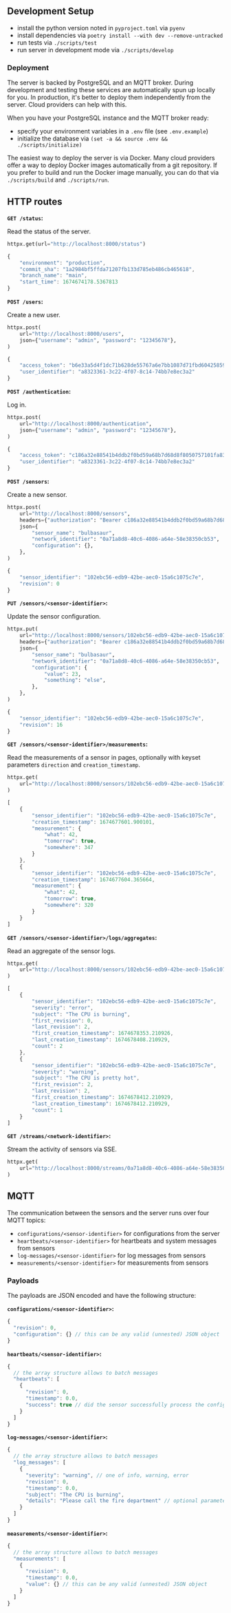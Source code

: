 ## Development Setup

- install the python version noted in `pyproject.toml` via `pyenv`
- install dependencies via `poetry install --with dev --remove-untracked`
- run tests via `./scripts/test`
- run server in development mode via `./scripts/develop`

### Deployment

The server is backed by PostgreSQL and an MQTT broker. During development and testing these services are automatically spun up locally for you. In production, it's better to deploy them independently from the server. Cloud providers can help with this.

When you have your PostgreSQL instance and the MQTT broker ready:

- specify your environment variables in a `.env` file (see `.env.example`)
- initialize the database via `(set -a && source .env && ./scripts/initialize)`

The easiest way to deploy the server is via Docker. Many cloud providers offer a way to deploy Docker images automatically from a git repository. If you prefer to build and run the Docker image manually, you can do that via `./scripts/build` and `./scripts/run`.

## HTTP routes

**`GET /status`:**

Read the status of the server.

```python
httpx.get(url="http://localhost:8000/status")
```

```javascript
{
    "environment": "production",
    "commit_sha": "1a2984bf5ffda71207fb133d785eb486cb465618",
    "branch_name": "main",
    "start_time": 1674674178.5367813
}
```

**`POST /users`:**

Create a new user.

```python
httpx.post(
    url="http://localhost:8000/users",
    json={"username": "admin", "password": "12345678"},
)
```

```javascript
{
    "access_token": "b6e33a5d4f1dc71b628de55767a6e7bb1087d71fbd60425859251e936bf1ab02",
    "user_identifier": "a8323361-3c22-4f07-8c14-74bb7e8ec3a2"
}
```

**`POST /authentication`:**

Log in.

```python
httpx.post(
    url="http://localhost:8000/authentication",
    json={"username": "admin", "password": "12345678"},
)
```

```javascript
{
    "access_token": "c186a32e88541b4ddb2f0bd59a68b7d68d8f8050757101fa836e2bf9b6bd04c2",
    "user_identifier": "a8323361-3c22-4f07-8c14-74bb7e8ec3a2"
}
```

**`POST /sensors`:**

Create a new sensor.

```python
httpx.post(
    url="http://localhost:8000/sensors",
    headers={"authorization": "Bearer c186a32e88541b4ddb2f0bd59a68b7d68d8f8050757101fa836e2bf9b6bd04c2"},
    json={
        "sensor_name": "bulbasaur",
        "network_identifier": "0a71a8d8-40c6-4086-a64e-58e38350cb53",
        "configuration": {},
    },
)
```

```javascript
{
    "sensor_identifier": "102ebc56-edb9-42be-aec0-15a6c1075c7e",
    "revision": 0
}
```

**`PUT /sensors/<sensor-identifier>`:**

Update the sensor configuration.

```python
httpx.put(
    url="http://localhost:8000/sensors/102ebc56-edb9-42be-aec0-15a6c1075c7e",
    headers={"authorization": "Bearer c186a32e88541b4ddb2f0bd59a68b7d68d8f8050757101fa836e2bf9b6bd04c2"},
    json={
        "sensor_name": "bulbasaur",
        "network_identifier": "0a71a8d8-40c6-4086-a64e-58e38350cb53",
        "configuration": {
            "value": 23,
            "something": "else",
        },
    },
)
```

```javascript
{
    "sensor_identifier": "102ebc56-edb9-42be-aec0-15a6c1075c7e",
    "revision": 16
}
```

**`GET /sensors/<sensor-identifier>/measurements`:**

Read the measurements of a sensor in pages, optionally with keyset parameters `direction` and `creation_timestamp`.

```python
httpx.get(
    url="http://localhost:8000/sensors/102ebc56-edb9-42be-aec0-15a6c1075c7e/measurements",
)
```

```javascript
[
    {
        "sensor_identifier": "102ebc56-edb9-42be-aec0-15a6c1075c7e",
        "creation_timestamp": 1674677601.900101,
        "measurement": {
            "what": 42,
            "tomorrow": true,
            "somewhere": 347
        }
    },
    {
        "sensor_identifier": "102ebc56-edb9-42be-aec0-15a6c1075c7e",
        "creation_timestamp": 1674677604.365664,
        "measurement": {
            "what": 42,
            "tomorrow": true,
            "somewhere": 320
        }
    }
]
```

**`GET /sensors/<sensor-identifier>/logs/aggregates`:**

Read an aggregate of the sensor logs.

```python
httpx.get(
    url="http://localhost:8000/sensors/102ebc56-edb9-42be-aec0-15a6c1075c7e/logs/aggregates",
)
```

```javascript
[
    {
        "sensor_identifier": "102ebc56-edb9-42be-aec0-15a6c1075c7e",
        "severity": "error",
        "subject": "The CPU is burning",
        "first_revision": 0,
        "last_revision": 2,
        "first_creation_timestamp": 1674678353.210926,
        "last_creation_timestamp": 1674678408.210929,
        "count": 2
    },
    {
        "sensor_identifier": "102ebc56-edb9-42be-aec0-15a6c1075c7e",
        "severity": "warning",
        "subject": "The CPU is pretty hot",
        "first_revision": 2,
        "last_revision": 2,
        "first_creation_timestamp": 1674678412.210929,
        "last_creation_timestamp": 1674678412.210929,
        "count": 1
    }
]
```

**`GET /streams/<network-identifier>`:**

Stream the activity of sensors via SSE.

```python
httpx.get(
    url="http://localhost:8000/streams/0a71a8d8-40c6-4086-a64e-58e38350cb53",
)
```

## MQTT

The communication between the sensors and the server runs over four MQTT topics:

- `configurations/<sensor-identifier>` for configurations from the server
- `heartbeats/<sensor-identifier>` for heartbeats and system messages from sensors
- `log-messages/<sensor-identifier>` for log messages from sensors
- `measurements/<sensor-identifier>` for measurements from sensors

### Payloads

The payloads are JSON encoded and have the following structure:

**`configurations/<sensor-identifier>`:**

```javascript
{
  "revision": 0,
  "configuration": {} // this can be any valid (unnested) JSON object
}
```

**`heartbeats/<sensor-identifier>`:**

```javascript
{
  // the array structure allows to batch messages
  "heartbeats": [
    {
      "revision": 0,
      "timestamp": 0.0,
      "success": true // did the sensor successfully process the configuration?
    }
  ]
}
```

**`log-messages/<sensor-identifier>`:**

```javascript
{
  // the array structure allows to batch messages
  "log_messages": [
    {
      "severity": "warning", // one of info, warning, error
      "revision": 0,
      "timestamp": 0.0,
      "subject": "The CPU is burning",
      "details": "Please call the fire department" // optional parameter
    }
  ]
}
```

**`measurements/<sensor-identifier>`:**

```javascript
{
  // the array structure allows to batch messages
  "measurements": [
    {
      "revision": 0,
      "timestamp": 0.0,
      "value": {} // this can be any valid (unnested) JSON object
    }
  ]
}
```
